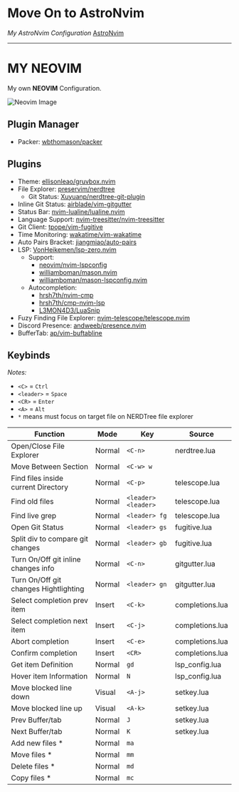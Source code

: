 # Move On to AstroNvim
*My AstroNvim Configuration* [AstroNvim](https://github.com/strbagus/astronvim_config)

---

# MY NEOVIM
My own **NEOVIM** Configuration.

![Neovim Image](https://drive.google.com/uc?id=1MrEePih5H4dk9DBe5IOwKS7vZaqTNe30)

## Plugin Manager
- Packer: [wbthomason/packer](https://github.com/wbthomason/packer.nvim)

## Plugins 
- Theme: [ellisonleao/gruvbox.nvim](https://github.com/ellisonleao/gruvbox.nvim)
- File Explorer: [preservim/nerdtree](https://github.com/preservim/nerdtree)
	- Git Status: [Xuyuanp/nerdtree-git-plugin](https://github.com/Xuyuanp/nerdtree-git-plugin)
- Inline Git Status: [airblade/vim-gitgutter](https://github.com/airblade/vim-gitgutter)
- Status Bar: [nvim-lualine/lualine.nvim](https://github.com/nvim-lualine/lualine.nvim)
- Language Support: [nvim-treesitter/nvim-treesitter](https://github.com/nvim-treesitter/nvim-treesitter)
- Git Client: [tpope/vim-fugitive](https://github.com/tpope/vim-fugitive)
- Time Monitoring: [wakatime/vim-wakatime](https://github.com/wakatime/vim-wakatime)
- Auto Pairs Bracket: [jiangmiao/auto-pairs](https://github.com/jiangmiao/auto-pairs)
- LSP: [VonHeikemen/lsp-zero.nvim](https://github.com/VonHeikemen/lsp-zero.nvim)
	 - Support: 
		- [neovim/nvim-lspconfig](https://github.com/neovim/nvim-lspconfig)
		- [williamboman/mason.nvim](https://github.com/williamboman/mason.nvim)
		- [williamboman/mason-lspconfig.nvim](https://github.com/williamboman/mason-lspconfig.nvim)
	- Autocompletion: 
		- [hrsh7th/nvim-cmp](https://github.com/hrsh7th/nvim-cmp)
		- [hrsh7th/cmp-nvim-lsp](https://github.com/hrsh7th/cmp-nvim-lsp)
		- [L3MON4D3/LuaSnip](https://github.com/L3MON4D3/LuaSnip)
- Fuzy Finding File Explorer: [nvim-telescope/telescope.nvim](https://github.com/nvim-telescope/telescope.nvim)
- Discord Presence: [andweeb/presence.nvim](https://github.com/andweeb/presence.nvim)
- BufferTab: [ap/vim-buftabline](https://github.com/ap/vim-buftabline)
## Keybinds

*Notes:*
- `<C>` = `Ctrl`
- `<leader>` = `Space`
- `<CR>` = `Enter`
- `<A>` = `Alt`
- `*` means must focus on target file on NERDTree file explorer

| Function                              | Mode   | Key                | Source          |
| ------------------------------------- | ------ | ------------------ | --------------- |
| Open/Close File Explorer              | Normal | ``<C-n>``          | nerdtree.lua    |
| Move Between Section                  | Normal | `<C-w> w`          |                 |
| Find files inside current Directory   | Normal | `<C-p>`            | telescope.lua   |
| Find old files                        | Normal | `<leader><leader>` | telescope.lua   |
| Find live grep                        | Normal | `<leader> fg`      | telescope.lua   |
| Open Git Status                       | Normal | `<leader> gs`      | fugitive.lua    |
| Split div to compare git changes      | Normal | `<leader> gb`      | fugitive.lua    |
| Turn On/Off git inline changes info   | Normal | `<C-n>`            | gitgutter.lua   |
| Turn On/Off git changes Hightlighting | Normal | `<leader> gn`      | gitgutter.lua   |
| Select completion prev item           | Insert | `<C-k>`            | completions.lua |
| Select completion next item           | Insert | `<C-j>`            | completions.lua |
| Abort completion                      | Insert | `<C-e>`            | completions.lua |
| Confirm completion                    | Insert | `<CR>`             | completions.lua |
| Get item Definition                   | Normal | `gd`               | lsp_config.lua  |
| Hover item Information                | Normal | `N`                | lsp_config.lua  |
| Move blocked line down                | Visual | `<A-j>`            | setkey.lua      |
| Move blocked line up                  | Visual | `<A-k>`            | setkey.lua      |
| Prev Buffer/tab                       | Normal | `J`                | setkey.lua      |
| Next Buffer/tab                       | Normal | `K`                | setkey.lua      |
| Add new files *                       | Normal | `ma`               |                 |
| Move files *                          | Normal | `mm`               |                 |
| Delete files *                        | Normal | `md`               |                 |
| Copy files *                          | Normal | `mc`               |                 |
